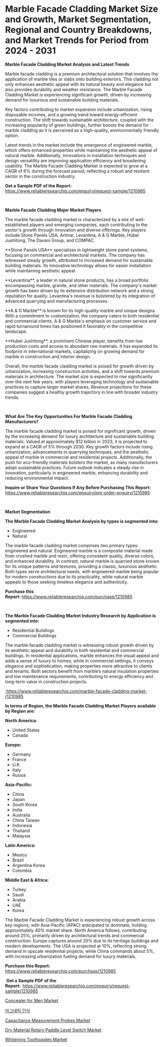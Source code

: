 <p><h1>Marble Facade Cladding Market Size and Growth, Market Segmentation, Regional and Country Breakdowns, and Market Trends for Period from 2024 -  2031</h1></p><p><strong>Marble Facade Cladding Market Analysis and Latest Trends</strong></p>
<p><p>Marble facade cladding is a premium architectural solution that involves the application of marble tiles or slabs onto building exteriors. This cladding not only enhances aesthetic appeal with its natural beauty and elegance but also provides durability and weather resistance. The Marble Facade Cladding Market is experiencing significant growth, driven by increasing demand for luxurious and sustainable building materials. </p><p>Key factors contributing to market expansion include urbanization, rising disposable incomes, and a growing trend toward energy-efficient construction. The shift towards sustainable architecture, coupled with the increasing popularity of green buildings, further boosts the demand for marble cladding as it is perceived as a high-quality, environmentally friendly option. </p><p>Latest trends in the market include the emergence of engineered marble, which offers enhanced properties while maintaining the aesthetic appeal of natural marble. Additionally, innovations in installation techniques and design versatility are improving application efficiency and broadening usability. The Marble Facade Cladding Market is expected to grow at a CAGR of 6% during the forecast period, reflecting a robust and resilient sector in the construction industry.</p></p>
<p><strong>Get a Sample PDF of the Report:&nbsp;</strong> <a href="https://www.reliableresearchiq.com/enquiry/request-sample/1210985?utm_campaign=1102&utm_medium=2&utm_source=Github&utm_content=ia&utm_term=05102024&utm_id=marble-facade-cladding">https://www.reliableresearchiq.com/enquiry/request-sample/1210985</a></p>
<p>&nbsp;</p>
<p><strong>Marble Facade Cladding Major Market Players</strong></p>
<p><p>The marble facade cladding market is characterized by a mix of well-established players and emerging companies, each contributing to the sector's growth through innovation and diverse offerings. Key players include Stone Panels USA, Artmar, Levantina, A & G Marble, Hubei Jushitong, The Davani Group, and COMPAC.</p><p>**Stone Panels USA** specializes in lightweight stone panel systems, focusing on commercial and architectural markets. The company has witnessed steady growth, attributed to increased demand for sustainable building materials. Its innovative technology allows for easier installation while maintaining aesthetic appeal. </p><p>**Levantina**, a leader in natural stone products, has a broad portfolio encompassing marble, granite, and other materials. The company's market growth has been driven by its extensive distribution network and a strong reputation for quality. Levantina's revenue is bolstered by its integration of advanced quarrying and manufacturing processes.</p><p>**A & G Marble** is known for its high-quality marble and unique designs. With a commitment to customization, the company caters to both residential and commercial clients. A & G Marble's emphasis on customer service and rapid turnaround times has positioned it favorably in the competitive landscape.</p><p>**Hubei Jushitong**, a prominent Chinese player, benefits from low production costs and access to abundant raw materials. It has expanded its footprint in international markets, capitalizing on growing demand for marble in construction and interior design.</p><p>Overall, the marble facade cladding market is poised for growth driven by urbanization, increasing construction activities, and a shift towards premium materials in architecture. The market size is expected to rise significantly over the next few years, with players leveraging technology and sustainable practices to capture larger market shares. Revenue projections for these companies suggest a healthy growth trajectory in line with broader industry trends.</p></p>
<p>&nbsp;</p>
<p><strong>What Are The Key Opportunities For Marble Facade Cladding Manufacturers?</strong></p>
<p><p>The marble facade cladding market is poised for significant growth, driven by the increasing demand for luxury architecture and sustainable building materials. Valued at approximately $12 billion in 2023, it is projected to expand at a CAGR of 5% through 2030. Key growth factors include rising urbanization, advancements in quarrying techniques, and the aesthetic appeal of marble in commercial and residential projects. Additionally, the push for eco-friendly materials bolsters the market, as many manufacturers adopt sustainable practices. Future outlook indicates a steady rise in innovation, particularly in engineered marble, enhancing durability and reducing environmental impact.</p></p>
<p><strong>Inquire or Share Your Questions If Any Before Purchasing This Report:</strong> <a href="https://www.reliableresearchiq.com/enquiry/pre-order-enquiry/1210985?utm_campaign=1102&utm_medium=2&utm_source=Github&utm_content=ia&utm_term=05102024&utm_id=marble-facade-cladding">https://www.reliableresearchiq.com/enquiry/pre-order-enquiry/1210985</a></p>
<p>&nbsp;</p>
<p><strong>Market Segmentation</strong></p>
<p><strong>The Marble Facade Cladding Market Analysis by types is segmented into:</strong></p>
<p><ul><li>Engineered</li><li>Natural</li></ul></p>
<p><p>The marble facade cladding market comprises two primary types: engineered and natural. Engineered marble is a composite material made from crushed marble and resin, offering consistent quality, diverse colors, and enhanced durability. In contrast, natural marble is quarried stone known for its unique patterns and textures, providing a classic, luxurious aesthetic. Both types serve architectural needs, with engineered marble being popular for modern constructions due to its practicality, while natural marble appeals to those seeking timeless elegance and authenticity.</p></p>
<p><strong>Purchase this Report:&nbsp;</strong><a href="https://www.reliableresearchiq.com/purchase/1210985?utm_campaign=1102&utm_medium=2&utm_source=Github&utm_content=ia&utm_term=05102024&utm_id=marble-facade-cladding">https://www.reliableresearchiq.com/purchase/1210985</a></p>
<p>&nbsp;</p>
<p><strong>The Marble Facade Cladding Market Industry Research by Application is segmented into:</strong></p>
<p><ul><li>Residential Buildings</li><li>Commercial Buildings</li></ul></p>
<p><p>The marble facade cladding market is witnessing robust growth driven by its aesthetic appeal and durability in both residential and commercial buildings. In residential applications, marble enhances the visual appeal and adds a sense of luxury to homes, while in commercial settings, it conveys elegance and sophistication, making properties more attractive to clients and tenants. Both sectors benefit from marble’s natural insulation properties and low maintenance requirements, contributing to energy efficiency and long-term value in construction projects.</p></p>
<p><a href="https://www.reliableresearchiq.com/marble-facade-cladding-market-r1210985?utm_campaign=1102&utm_medium=2&utm_source=Github&utm_content=ia&utm_term=05102024&utm_id=marble-facade-cladding">&nbsp;https://www.reliableresearchiq.com/marble-facade-cladding-market-r1210985</a></p>
<p><strong>In terms of Region, the Marble Facade Cladding Market Players available by Region are:</strong></p>
<p>
    <p> <strong> North America: </strong>
        <ul>
            <li>United States</li>
            <li>Canada</li>
        </ul>
        </p> 
    <p> <strong> Europe: </strong>
        <ul>
            <li>Germany</li>
            <li>France</li>
            <li>U.K.</li>
            <li>Italy</li>
            <li>Russia</li>
        </ul>
        </p> 
    <p> <strong> Asia-Pacific: </strong>
        <ul>
            <li>China</li>
            <li>Japan</li>
            <li>South Korea</li>
            <li>India</li>
            <li>Australia</li>
            <li>China Taiwan</li>
            <li>Indonesia</li>
            <li>Thailand</li>
            <li>Malaysia</li>
        </ul>
        </p> 
    <p> <strong> Latin America: </strong>
        <ul>
            <li>Mexico</li>
            <li>Brazil</li>
            <li>Argentina Korea</li>
            <li>Colombia</li>
        </ul>
        </p> 
    <p> <strong> Middle East & Africa: </strong>
        <ul>
            <li>Turkey</li>
            <li>Saudi</li>
            <li>Arabia</li>
            <li>UAE</li>
            <li>Korea</li>
        </ul>
    </p>
    </p>
<p><p>The Marble Facade Cladding Market is experiencing robust growth across key regions, with Asia-Pacific (APAC) anticipated to dominate, holding approximately 40% market share. North America follows, contributing around 25%, primarily driven by architectural trends and commercial construction. Europe captures around 20% due to its heritage buildings and modern developments. The USA is projected at 10%, reflecting strong demand in upscale residential projects, while China commands about 5%, with increasing urbanization fueling demand for luxury materials.</p></p>
<p><strong>Purchase this Report: </strong><a href="https://www.reliableresearchiq.com/purchase/1210985?utm_campaign=1102&utm_medium=2&utm_source=Github&utm_content=ia&utm_term=05102024&utm_id=marble-facade-cladding">https://www.reliableresearchiq.com/purchase/1210985</a></p>
<p>&nbsp;<strong>Get a Sample PDF of the Report:&nbsp;&nbsp;</strong><a href="https://www.reliableresearchiq.com/enquiry/request-sample/1210985?utm_campaign=1102&utm_medium=2&utm_source=Github&utm_content=ia&utm_term=05102024&utm_id=marble-facade-cladding">https://www.reliableresearchiq.com/enquiry/request-sample/1210985</a></p>
<p><strong></strong></p>
<p><p><a href="https://www.linkedin.com/pulse/global-concealer-men-industry-types-applications-market-players-lrshc?utm_campaign=1102&utm_medium=2&utm_source=Github&utm_content=ia&utm_term=05102024&utm_id=marble-facade-cladding">Concealer for Men Market</a></p><p><a href="https://github.com/laholand/Market-Research-Report-List-6/blob/main/497968516783.md?utm_campaign=1102&utm_medium=2&utm_source=Github&utm_content=ia&utm_term=05102024&utm_id=marble-facade-cladding">마그네틱 인식</a></p><p><a href="https://issuu.com/reportprime-2/docs/capacitance-measurement-probes-mark_0456922d66bacb?utm_campaign=1102&utm_medium=2&utm_source=Github&utm_content=ia&utm_term=05102024&utm_id=marble-facade-cladding">Capacitance Measurement Probes Market</a></p><p><a href="https://issuu.com/reportprime-2/docs/dry-material-rotary-paddle-level-sw_7914cd21848192?utm_campaign=1102&utm_medium=2&utm_source=Github&utm_content=ia&utm_term=05102024&utm_id=marble-facade-cladding">Dry Material Rotary Paddle Level Switch Market</a></p><p><a href="https://www.linkedin.com/pulse/whitening-toothpastes-market-transformation-comparative-analysis-mm2pc?utm_campaign=1102&utm_medium=2&utm_source=Github&utm_content=ia&utm_term=05102024&utm_id=marble-facade-cladding">Whitening Toothpastes Market</a></p></p>